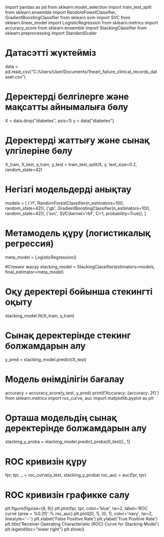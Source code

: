 import pandas as pd
from sklearn.model_selection import train_test_split
from sklearn.ensemble import RandomForestClassifier, GradientBoostingClassifier
from sklearn.svm import SVC
from sklearn.linear_model import LogisticRegression
from sklearn.metrics import accuracy_score
from sklearn.ensemble import StackingClassifier
from sklearn.preprocessing import StandardScaler

# Датасэтті жүктейміз
data = pd.read_csv("C:/Users/User/Documents/1heart_failure_clinical_records_dataset.csv")

# Деректерді белгілерге және мақсатты айнымалыға бөлу
X = data.drop("diabetes", axis=1)
y = data["diabetes"]

# Деректерді жаттығу және сынақ үлгілеріне бөлу
X_train, X_test, y_train, y_test = train_test_split(X, y, test_size=0.2, random_state=42)

# Негізгі модельдерді анықтау
models = [
    ('rf', RandomForestClassifier(n_estimators=100, random_state=42)),
    ('gb', GradientBoostingClassifier(n_estimators=100, random_state=42)),
    ('svc', SVC(kernel='rbf', C=1, probability=True)),
]

# Метамодель құру (логистикалық регрессия)
meta_model = LogisticRegression()

#Стекинг жасау
stacking_model = StackingClassifier(estimators=models, final_estimator=meta_model)

# Оқу деректері бойынша стекингті оқыту
stacking_model.fit(X_train, y_train)

# Сынақ деректерінде стекинг болжамдарын алу
y_pred = stacking_model.predict(X_test)

# Модель өнімділігін бағалау
accuracy = accuracy_score(y_test, y_pred)
print(f'Accuracy: {accuracy:.2f}')
from sklearn.metrics import roc_curve, auc
import matplotlib.pyplot as plt

# Орташа модельдің сынақ деректерінде болжамдарын алу
stacking_y_proba = stacking_model.predict_proba(X_test)[:, 1]

# ROC кривизін құру
fpr, tpr, _ = roc_curve(y_test, stacking_y_proba)
roc_auc = auc(fpr, tpr)

# ROC кривизін графикке салу
plt.figure(figsize=(8, 6))
plt.plot(fpr, tpr, color='blue', lw=2, label='ROC curve (area = %0.2f)' % roc_auc)
plt.plot([0, 1], [0, 1], color='navy', lw=2, linestyle='--')
plt.xlabel('False Positive Rate')
plt.ylabel('True Positive Rate')
plt.title('Receiver Operating Characteristic (ROC) Curve for Stacking Model')
plt.legend(loc="lower right")
plt.show()
